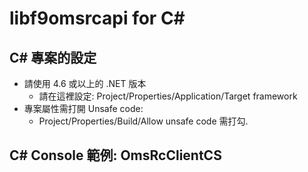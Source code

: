 ﻿libf9omsrcapi for C#
====================

## C# 專案的設定
* 請使用 4.6 或以上的 .NET 版本
  * 請在這裡設定: Project/Properties/Application/Target framework
* 專案屬性需打開 Unsafe code:
  * Project/Properties/Build/Allow unsafe code 需打勾.

## C# Console 範例: OmsRcClientCS
